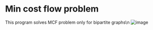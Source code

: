 # Min cost flow problem
This program solves MCF problem only for bipartite graphs\n
![image](https://user-images.githubusercontent.com/65315002/205456628-abe3dd99-974e-43a1-b876-d557ed365775.png)
